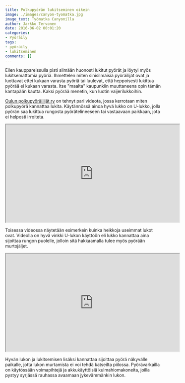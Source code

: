 ```yaml
---
title: Polkupyörän lukitseminen oikein
image: ./images/canyon-tyomatka.jpg
image_text: Työmatka Canyonilla
author: Jarkko Tervonen
date: 2016-06-02 00:01:20
categories:
- Pyöräily
tags:
- pyöräily
- lukitseminen
comments: []
---
```

Eilen kauppareissulla pisti silmään huonosti lukitut pyörät ja löytyi myös lukitsemattomia pyöriä. Ihmettelen miten sinisilmäisiä pyöräilijät ovat ja luottavat ettei kukaan varasta pyöriä tai luulevat, että heppoisesti lukittua pyörää ei kukaan varasta. Itse "maalta" kaupunkiin muuttaneena opin tämän kantapään kautta. Kaksi pyörää menetin, kun luotin vaijerilukkoihin.

[Oulun polkupyöräilijät ry](http://oupo.fi/) on tehnyt pari videota, jossa kerrotaan miten polkupyörä kannattaa lukita. Käytännössä ainoa hyvä lukko on U-lukko, jolla pyörän saa lukittua rungosta pyörätelineeseen tai vastaavaan paikkaan, jota ei helposti irroiteta.

<iframe src="https://player.vimeo.com/video/104859900" width="560" height="315"></iframe>

Toisessa videossa näytetään esimerkein kuinka heikkoja useimmat lukot ovat. Videolla on hyvä vinkki U-lukon käyttöön eli lukko kannattaa aina sijoittaa rungon puolelle, jolloin sitä hakkaamalla tulee myös pyörään murtojäljet.

<iframe src="https://player.vimeo.com/video/109018281" width="560" height="315"></iframe>

Hyvän lukon ja lukitsemisen lisäksi kannattaa sijoittaa pyörä näkyvälle paikalle, jotta lukon murtamista ei voi tehdä katseilta piilossa. Pyörävarkailla on käytössään voimapihtejä ja akkukäyttöisiä kulmahiomakoneita, joilla pystyy syrjässä rauhassa avaamaan jykevämmänkin lukon.
